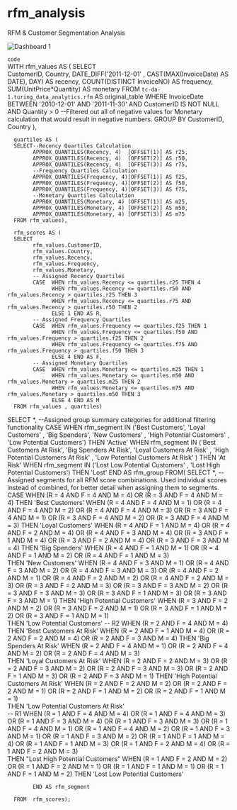 # rfm_analysis
RFM &amp; Customer Segmentation Analysis


![Dashboard 1](https://github.com/user-attachments/assets/1e8cef1a-fb64-45af-8aaf-d7bc70d8ef7f)


`code`   
WITH  rfm_values AS (
      SELECT  
            CustomerID,
            Country,
            DATE_DIFF('2011-12-01' , CAST(MAX(InvoiceDate) AS DATE), DAY) AS recency,
            COUNT(DISTINCT InvoiceNO) AS frequency,
            SUM(UnitPrice*Quantity) AS monetary
      FROM  `tc-da-1.turing_data_analytics.rfm` AS original_table
      WHERE InvoiceDate BETWEEN '2010-12-01' AND '2011-11-30'
            AND CustomerID IS NOT NULL
            AND Quantity > 0 
            --Filtered out all of negative values for Monetary calculation that would result in negative numbers.
      GROUP BY CustomerID, Country ),

      quartiles AS (
      SELECT--Recency Quartiles Calculation
            APPROX_QUANTILES(Recency, 4)  [OFFSET(1)] AS r25,
            APPROX_QUANTILES(Recency, 4)  [OFFSET(2)] AS r50,
            APPROX_QUANTILES(Recency, 4)  [OFFSET(3)] AS r75,
            --Frequency Quartiles Calculation
            APPROX_QUANTILES(Frequency, 4)[OFFSET(1)] AS f25,
            APPROX_QUANTILES(Frequency, 4)[OFFSET(2)] AS f50,
            APPROX_QUANTILES(Frequency, 4)[OFFSET(3)] AS f75,
            --Monetary Quartiles Calculation
            APPROX_QUANTILES(Monetary, 4) [OFFSET(1)] AS m25,
            APPROX_QUANTILES(Monetary, 4) [OFFSET(2)] AS m50,
            APPROX_QUANTILES(Monetary, 4) [OFFSET(3)] AS m75
      FROM rfm_values),

      rfm_scores AS (
      SELECT 
            rfm_values.CustomerID,
            rfm_values.Country,
            rfm_values.Recency,
            rfm_values.Frequency,
            rfm_values.Monetary,
            -- Assigned Recency Quartiles
            CASE  WHEN rfm_values.Recency <= quartiles.r25 THEN 4
                  WHEN rfm_values.Recency <= quartiles.r50 AND rfm_values.Recency > quartiles.r25 THEN 3
                  WHEN rfm_values.Recency <= quartiles.r75 AND rfm_values.Recency > quartiles.r50 THEN 2
                  ELSE 1 END AS R,
            -- Assigned Frequency Quartiles
            CASE  WHEN rfm_values.Frequency <= quartiles.f25 THEN 1
                  WHEN rfm_values.Frequency <= quartiles.f50 AND rfm_values.Frequency > quartiles.f25 THEN 2
                  WHEN rfm_values.Frequency <= quartiles.f75 AND rfm_values.Frequency > quartiles.f50 THEN 3
                  ELSE 4 END AS F,
            -- Assigned Monetary Quartiles
            CASE  WHEN rfm_values.Monetary <= quartiles.m25 THEN 1
                  WHEN rfm_values.Monetary <= quartiles.m50 AND rfm_values.Monetary > quartiles.m25 THEN 2
                  WHEN rfm_values.Monetary <= quartiles.m75 AND rfm_values.Monetary > quartiles.m50 THEN 3
                  ELSE 4 END AS M
      FROM rfm_values , quartiles)

SELECT *, --Assigned group summary categories for additional filtering functionality
      CASE 
      WHEN rfm_segment IN ('Best Customers', 'Loyal Customers' , 'Big Spenders', 'New Customers' , 'High Potential Customers' , 'Low Potential Customers') THEN 'Active'
      WHEN rfm_segment IN ('Best Customers At Risk', 'Big Spenders At Risk', 'Loyal Customers At Risk' , 'High Potential Customers At Risk' , 'Low Potential Customers At Risk' ) THEN 'At Risk'
      WHEN rfm_segment IN ('Lost Low Potential Customers' , 'Lost High Potential Customers') THEN 'Lost'
      END AS rfm_group
FROM( SELECT *, -- Assigned segments for all RFM score combinations. Used individual scores instead of combined, for better detail when assigning them to segments.
      CASE  WHEN  (R = 4 AND F = 4 AND M = 4) OR
                  (R = 3 AND F = 4 AND M = 4)
                  THEN 'Best Customers'
            WHEN  (R = 4 AND F = 4 AND M = 1) OR
                  (R = 4 AND F = 4 AND M = 2) OR
                  (R = 4 AND F = 4 AND M = 3) OR
                  (R = 3 AND F = 4 AND M = 1) OR
                  (R = 3 AND F = 4 AND M = 2) OR
                  (R = 3 AND F = 4 AND M = 3)
                  THEN 'Loyal Customers'
            WHEN  (R = 4 AND F = 1 AND M = 4) OR
                  (R = 4 AND F = 2 AND M = 4) OR
                  (R = 4 AND F = 3 AND M = 4) OR
                  (R = 3 AND F = 1 AND M = 4) OR
                  (R = 3 AND F = 2 AND M = 4) OR
                  (R = 3 AND F = 3 AND M = 4) 
                  THEN 'Big Spenders'
            WHEN  (R = 4 AND F = 1 AND M = 1) OR
                  (R = 4 AND F = 1 AND M = 2) OR
                  (R = 4 AND F = 1 AND M = 3)  
                  THEN 'New Customers'
            WHEN  (R = 4 AND F = 3 AND M = 1) OR
                  (R = 4 AND F = 3 AND M = 2) OR
                  (R = 4 AND F = 3 AND M = 3) OR
                  (R = 4 AND F = 2 AND M = 1) OR
                  (R = 4 AND F = 2 AND M = 2) OR
                  (R = 4 AND F = 2 AND M = 3) OR
                  (R = 3 AND F = 2 AND M = 3) OR
                  (R = 3 AND F = 3 AND M = 2) OR 
                  (R = 3 AND F = 3 AND M = 3) OR 
                  (R = 3 AND F = 1 AND M = 3) OR 
                  (R = 3 AND F = 3 AND M = 1)
                  THEN 'High Potential Customers'
            WHEN  (R = 3 AND F = 2 AND M = 2) OR
                  (R = 3 AND F = 2 AND M = 1) OR 
                  (R = 3 AND F = 1 AND M = 2) OR
                  (R = 3 AND F = 1 AND M = 1)           
                  THEN 'Low Potential Customers'
      -- R2
            WHEN  (R = 2 AND F = 4 AND M = 4) 
                  THEN 'Best Customers At Risk'
            WHEN  (R = 2 AND F = 1 AND M = 4) OR
                  (R = 2 AND F = 2 AND M = 4) OR
                  (R = 2 AND F = 3 AND M = 4) 
                  THEN 'Big Spenders At Risk'
            WHEN  (R = 2 AND F = 4 AND M = 1) OR
                  (R = 2 AND F = 4 AND M = 2) OR
                  (R = 2 AND F = 4 AND M = 3)     
                  THEN 'Loyal Customers At Risk' 
            WHEN  (R = 2 AND F = 2 AND M = 3) OR
                  (R = 2 AND F = 3 AND M = 2) OR 
                  (R = 2 AND F = 3 AND M = 3) OR 
                  (R = 2 AND F = 1 AND M = 3) OR 
                  (R = 2 AND F = 3 AND M = 1) 
                  THEN 'High Potential Customers At Risk' 
            WHEN  (R = 2 AND F = 2 AND M = 2) OR
                  (R = 2 AND F = 2 AND M = 1) OR 
                  (R = 2 AND F = 1 AND M = 2) OR
                  (R = 2 AND F = 1 AND M = 1)           
                  THEN 'Low Potential Customers At Risk'      
      -- R1
            WHEN  (R = 1 AND F = 4 AND M = 4) OR
                  (R = 1 AND F = 4 AND M = 3) OR 
                  (R = 1 AND F = 3 AND M = 4) OR
                  (R = 1 AND F = 3 AND M = 3) OR 
                  (R = 1 AND F = 4 AND M = 1) OR
                  (R = 1 AND F = 4 AND M = 2) OR 
                  (R = 1 AND F = 3 AND M = 1) OR
                  (R = 1 AND F = 3 AND M = 2) OR
                  (R = 1 AND F = 1 AND M = 4) OR
                  (R = 1 AND F = 1 AND M = 3) OR 
                  (R = 1 AND F = 2 AND M = 4) OR
                  (R = 1 AND F = 2 AND M = 3)       
                  THEN "Lost High Potential Customers"
            WHEN  (R = 1 AND F = 2 AND M = 2) OR 
                  (R = 1 AND F = 2 AND M = 1) OR
                  (R = 1 AND F = 1 AND M = 1) OR
                  (R = 1 AND F = 1 AND M = 2)
                  THEN 'Lost Low Potential Customers'

            END AS rfm_segment 

      FROM  rfm_scores);

